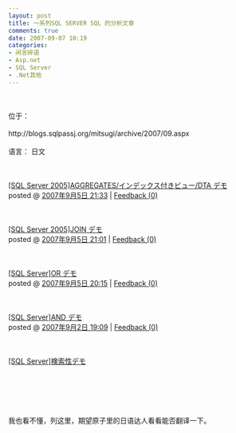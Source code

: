 ```yaml
---
layout: post
title: 一系列SQL SERVER SQL 的分析文章
comments: true
date: 2007-09-07 10:19
categories:
- 闲言碎语
- Asp.net
- SQL Server
- .Net其他
---
```


<p><br /><br />位于：<br /><br />http://blogs.sqlpassj.org/mitsugi/archive/2007/09.aspx<br /><br />语言： 日文<br /><br /><br /></p>
<div class="post">
<div class="postTitle"><a id="ArchiveMonth.ascx_Days_Entries__ctl0_TitleUrl" href="http://blogs.sqlpassj.org/mitsugi/archive/2007/09/05/23974.aspx">[SQL Server 2005]AGGREGATES/インデックス付きビュー/DTA デモ</a></div>
<div class="postText"></div>
<div class="postfoot">posted @ <a title="permalink" href="http://blogs.sqlpassj.org/mitsugi/archive/2007/09/05/23974.aspx">2007年9月5日 21:33</a> | <a title="comments, pingbacks, trackbacks" href="http://blogs.sqlpassj.org/mitsugi/archive/2007/09/05/23974.aspx#FeedBack">Feedback (0)</a>
</div>
<p></p>
</div>
<br /><br /><div class="post">
<div class="postTitle"><a id="ArchiveMonth.ascx_Days_Entries__ctl1_TitleUrl" href="http://blogs.sqlpassj.org/mitsugi/archive/2007/09/05/23973.aspx">[SQL Server 2005]JOIN デモ</a></div>
<div class="postText"></div>
<div class="postfoot">posted @ <a title="permalink" href="http://blogs.sqlpassj.org/mitsugi/archive/2007/09/05/23973.aspx">2007年9月5日 21:01</a> | <a title="comments, pingbacks, trackbacks" href="http://blogs.sqlpassj.org/mitsugi/archive/2007/09/05/23973.aspx#FeedBack">Feedback (0)</a>
</div>
<p></p>
</div>
<br /><br /><div class="post">
<div class="postTitle"><a id="ArchiveMonth.ascx_Days_Entries__ctl2_TitleUrl" href="http://blogs.sqlpassj.org/mitsugi/archive/2007/09/05/23972.aspx">[SQL Server]OR デモ</a></div>
<div class="postText"></div>
<div class="postfoot">posted @ <a title="permalink" href="http://blogs.sqlpassj.org/mitsugi/archive/2007/09/05/23972.aspx">2007年9月5日 20:15</a> | <a title="comments, pingbacks, trackbacks" href="http://blogs.sqlpassj.org/mitsugi/archive/2007/09/05/23972.aspx#FeedBack">Feedback (0)</a>
</div>
<p></p>
</div>
<br /><br /><div class="post">
<div class="postTitle"><a id="ArchiveMonth.ascx_Days_Entries__ctl3_TitleUrl" href="http://blogs.sqlpassj.org/mitsugi/archive/2007/09/02/23963.aspx">[SQL Server]AND デモ</a></div>
<div class="postText"></div>
<div class="postfoot">posted @ <a title="permalink" href="http://blogs.sqlpassj.org/mitsugi/archive/2007/09/02/23963.aspx">2007年9月2日 19:09</a> | <a title="comments, pingbacks, trackbacks" href="http://blogs.sqlpassj.org/mitsugi/archive/2007/09/02/23963.aspx#FeedBack">Feedback (0)</a>
</div>
<p></p>
</div>
<br /><br /><div class="post">
<div class="postTitle"><a id="ArchiveMonth.ascx_Days_Entries__ctl4_TitleUrl" href="http://blogs.sqlpassj.org/mitsugi/archive/2007/09/02/23962.aspx">[SQL Server]検索性デモ</a></div>
<p></p>
</div>
<br /><br /><br /><br /><br />我也看不懂，列这里，期望原子里的日语达人看看能否翻译一下。				
